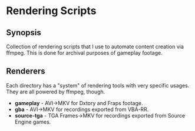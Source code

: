 # Rendering Scripts

## Synopsis
Collection of rendering scripts that I use to automate content creation via
ffmpeg. This is done for archival purposes of gameplay footage.

## Renderers
Each directory has a "system" of rendering tools with very specific usages.
They are all powered by ffmpeg, though.

* **gameplay** - AVI-\>MKV for Dxtory and Fraps footage.
* **gba** - AVI-\>MKV for recordings exported from VBA-RR.
* **source-tga** - TGA Frames-\>MKV for recordings exported from Source Engine games.

